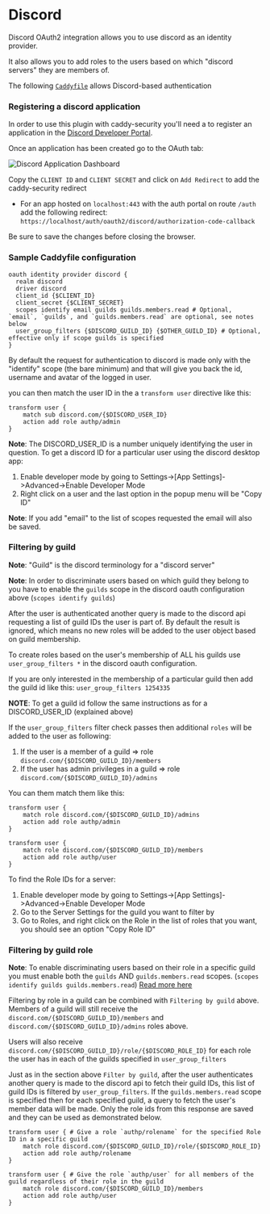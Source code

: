 # Discord

Discord OAuth2 integration allows you to use discord as an identity provider.

It also allows you to add roles to the users based on which "discord servers" they are members of.

The following [`Caddyfile`](https://github.com/authcrunch/authcrunch.github.io/blob/main/assets/conf/oauth/discord/Caddyfile) allows Discord-based authentication

### Registering a discord application

In order to use this plugin with caddy-security you'll need a to register an application in the [Discord Developer Portal](https://discord.com/developers/applications).

Once an application has been created go to the OAuth tab:

![Discord Application Dashboard](../images/oauth2_discord_new_app.jpg)

Copy the `CLIENT ID` and `CLIENT SECRET` and click on `Add Redirect` to add the caddy-security redirect
* For an app hosted on `localhost:443` with the auth portal on route `/auth` add the following redirect: `https://localhost/auth/oauth2/discord/authorization-code-callback`

Be sure to save the changes before closing the browser.

### Sample Caddyfile configuration

```caddyfile
oauth identity provider discord {
  realm discord
  driver discord
  client_id {$CLIENT_ID}
  client_secret {$CLIENT_SECRET}
  scopes identify email guilds guilds.members.read # Optional, `email`, `guilds`, and `guilds.members.read` are optional, see notes below
  user_group_filters {$DISCORD_GUILD_ID} {$OTHER_GUILD_ID} # Optional, effective only if scope guilds is specified
}
```

By default the request for authentication to discord is made only with the "identify" scope (the bare minimum) and that will give you back the id, username and avatar of the logged in user.

you can then match the user ID in the a `transform user` directive like this:

```caddyfile
transform user {
    match sub discord.com/{$DISCORD_USER_ID}
    action add role authp/admin
}
```

**Note**: The DISCORD_USER_ID is a number uniquely identifying the user in question.
To get a discord ID for a particular user using the discord desktop app:
1. Enable developer mode by going to Settings->\[App Settings\]->Advanced->Enable Developer Mode
2. Right click on a user and the last option in the popup menu will be "Copy ID"

**Note**: If you add "email" to the list of scopes requested the email will also be saved.

### Filtering by guild

**Note**: "Guild" is the discord terminology for a "discord server"

**Note**: In order to discriminate users based on which guild they belong to you have to enable the `guilds` scope in the discord oauth configuration above (`scopes identify guilds`)

After the user is authenticated another query is made to the discord api requesting a list of guild IDs the user is part of. By default the result is ignored, which means no new roles will be added to the user object based on guild membership.

To create roles based on the user's membership of ALL his guilds use `user_group_filters *` in the discord oauth configuration.

If you are only interested in the membership of a particular guild then add the guild id like this: `user_group_filters 1254335`

**NOTE**: To get a guild id follow the same instructions as for a DISCORD_USER_ID (explained above)

If the `user_group_filters` filter check passes then additional `roles` will be added to the user as following:
1. If the user is a member of a guild => role `discord.com/{$DISCORD_GUILD_ID}/members`
2. If the user has admin privileges in a guild => role `discord.com/{$DISCORD_GUILD_ID}/admins`

You can them match them like this:

```caddyfile
transform user {
    match role discord.com/{$DISCORD_GUILD_ID}/admins
    action add role authp/admin
}

transform user {
    match role discord.com/{$DISCORD_GUILD_ID}/members
    action add role authp/user
}
```

To find the Role IDs for a server:
1. Enable developer mode by going to Settings->\[App Settings\]->Advanced->Enable Developer Mode
2. Go to the Server Settings for the guild you want to filter by
3. Go to Roles, and right click on the Role in the list of roles that you want, you should see an option "Copy Role ID"

### Filtering by guild role

**Note**: To enable discriminating users based on their role in a specific guild you must enable both the `guilds` AND `guilds.members.read` scopes. (`scopes identify guilds guilds.members.read`) [Read more here](https://discord.com/developers/docs/resources/user#get-current-user-guild-member)

Filtering by role in a guild can be combined with `Filtering by guild` above. Members of a guild will still receive the `discord.com/{$DISCORD_GUILD_ID}/members` and `discord.com/{$DISCORD_GUILD_ID}/admins` roles above.

Users will also receive `discord.com/{$DISCORD_GUILD_ID}/role/{$DISCORD_ROLE_ID}` for each role the user has in each of the guilds specified in `user_group_filters`

Just as in the section above `Filter by guild`, after the user authenticates another query is made to the discord api to fetch their guild IDs, this list of guild IDs is filtered by `user_group_filters`. If the `guilds.members.read` scope is specified then for each specified guild, a query to fetch the user's member data will be made. Only the role ids from this response are saved and they can be used as demonstrated below.

```caddyfile
transform user { # Give a role `authp/rolename` for the specified Role ID in a specific guild
    match role discord.com/{$DISCORD_GUILD_ID}/role/{$DISCORD_ROLE_ID}
    action add role authp/rolename
}

transform user { # Give the role `authp/user` for all members of the guild regardless of their role in the guild
    match role discord.com/{$DISCORD_GUILD_ID}/members
    action add role authp/user
}
```
